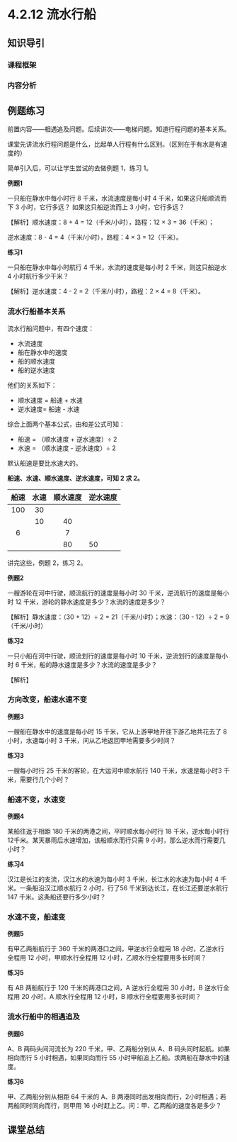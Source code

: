 # 4.2.12 流水行船

## 知识导引

### 课程框架



### 内容分析



## 例题练习

前置内容——相遇追及问题。后续讲次——电梯问题。知道行程问题的基本关系。

课堂先讲流水行程问题是什么，比起单人行程有什么区别。（区别在于有水是有速度的）

简单引入后，可以让学生尝试的去做例题 1，练习 1。

**例题1**

一只船在静水中每小时行 8 千米，水流速度是每小时 4 千米，如果这只船顺流而下 3 小时，它行多远？ 如果这只船逆流而上 3 小时，它行多远？

【解析】顺水速度：8 + 4 = 12（千米/小时），路程：12 × 3 = 36（千米）；

逆水速度：8 - 4 = 4（千米/小时），路程：4 × 3 = 12（千米）。

**练习1**

一只船在静水中每小时航行 4 千米，水流的速度是每小时 2 千米，则这只船逆水 4 小时航行多少干米？

【解析】逆水速度：4 - 2 = 2（千米/小时），路程：2 × 4 = 8（千米）。



### 流水行船基本关系

流水行船问题中，有四个速度：

- 水流速度
- 船在静水中的速度
- 船的顺水速度
- 船的逆水速度

他们的关系如下：

- 顺水速度 = 船速 + 水速
- 逆水速度= 船速 - 水速

综合上面两个基本公式，由和差公式可知：

- 船速 = （顺水速度 + 逆水速度）÷ 2
- 水速 = （顺水速度 - 逆水速度）÷ 2

默认船速是要比水速大的。

**船速、水速、顺水速度、逆水速度，可知 2 求 2。**

| 船速 | 水速 | 顺水速度 | 逆水速度 |
| :--: | :--: | :------: | -------- |
| 100  |  30  |          |          |
|      |  10  |    40    |          |
|  6   |      |    7     |          |
|      |      |    80    | 50       |

讲完这些，例题 2，练习 2。

**例题2**

一艘游轮在河中行驶，顺流航行的速度是每小时 30 千米，逆流航行的速度是每小时 12 千米，游轮的静水速度是多少？水流的速度是多少？

【解析】静水速度：（30 + 12）÷ 2 = 21（千米/小时）；水速：（30 - 12）÷ 2 = 9（千米/小时）

**练习2**

一只小船在河中行驶，顺流划行的速度是每小时 10 千米，逆流划行的速度是每小时 6 千米，船的静水速度是多少？水流的速度是多少？

【解析】

### 方向改变，船速水速不变

**例题3**

一艘船在静水中的速度是每小时 15 千米，它从上游甲地开往下游乙地共花去了 8 小时，水速每小时 3 千米，问从乙地返回甲地需要多少时间？

**练习3**

一艘每小时行 25 千米的客轮，在大运河中顺水航行 140 千米，水速是每小时3 千米，需要行几个小时？

### 船速不变，水速变

**例题4**

某船往返于相距 180 千米的两港之间，平时顺水每小时行 18 千米，逆水每小时行12千米。某天暴雨后水速增加，该船顺水而行只需 9 小时，那么逆水而行需要几小时？

**练习4**

汉江是长江的支流，汉江水的水速为每小时 3 千米，长江水的水速为每小时 4 千米。一条船沿汉江顺水航行 2 小时，行了56 千米到达长江，在长江还要逆水航行 147 千米。这条船还要行多少小时？

### 水速不变，船速变

**例题5**

有甲乙两船航行于 360 千米的两港口之间，甲逆水行全程用 18 小时，乙逆水行全程用 12 小时，甲顺水行全程用 12 小时，乙顺水行全程要用多长时间？

**练习5**

有 AB 两船航行于 120 千米的两港口之间，A 逆水行全程用 30 小时，B 逆水行全程用 20 小时，A 顺水行全程用 12 小时，B 顺水行全程要用多长时间？

### 流水行船中的相遇追及

**例题6**

A、B 两码头间河流长为 220 千米，甲、乙两船分别从 A、B 码头同时起航。如果相向而行 5 小时相遇，如果同向而行 55 小时甲船追上乙船。求两船在静水中的速度。

**练习6**

甲、乙两船分别从相距 64 千米的  A、B 两港同时出发相向而行，2小时相遇；若两船同时同向而行，则甲用 16 小时赶上乙。问：甲、乙两船的速度各是多少？

## 课堂总结


